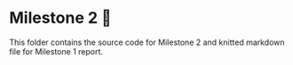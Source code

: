 # Milestone 2 🎯

This folder contains the source code for Milestone 2 and knitted markdown file for Milestone 1 report.
